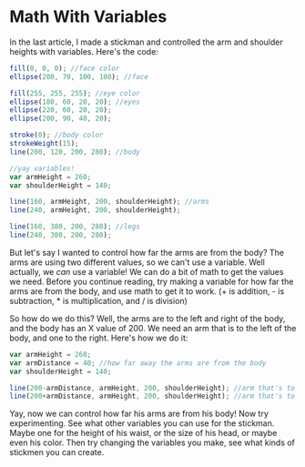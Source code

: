 # Math With Variables
In the last article, I made a stickman and controlled the arm and shoulder heights with
variables. Here's the code:
```js
fill(0, 0, 0); //face color
ellipse(200, 70, 100, 100); //face

fill(255, 255, 255); //eye color
ellipse(180, 60, 20, 20); //eyes
ellipse(220, 60, 20, 20);
ellipse(200, 90, 40, 20);

stroke(0); //body color
strokeWeight(15);
line(200, 120, 200, 280); //body

//yay variables!
var armHeight = 260;
var shoulderHeight = 140;

line(160, armHeight, 200, shoulderHeight); //arms
line(240, armHeight, 200, shoulderHeight);

line(160, 380, 200, 280); //legs
line(240, 380, 200, 280);
```

But let's say I wanted to control how far the arms are from the body? The arms are using two
different values, so we can't use a variable. Well actually, we *can* use a variable! We can
do a bit of math to get the values we need. Before you continue reading, try making a variable
for how far the arms are from the body, and use math to get it to work.
(+ is addition, - is subtraction, * is multiplication, and / is division)

So how do we do this? Well, the arms are to the left and right of the body, and the body has
an X value of 200. We need an arm that is to the left of the body, and one to the right. Here's
how we do it:
```js
var armHeight = 260;
var armDistance = 40; //how far away the arms are from the body
var shoulderHeight = 140;

line(200-armDistance, armHeight, 200, shoulderHeight); //arm that's to the left of the body
line(200+armDistance, armHeight, 200, shoulderHeight); //arm that's to the right of the body
```
Yay, now we can control how far his arms are from his body! Now try experimenting. See what
other variables you can use for the stickman. Maybe one for the height of his waist, or the
size of his head, or maybe even his color. Then try changing the variables you make, see
what kinds of stickmen you can create.

